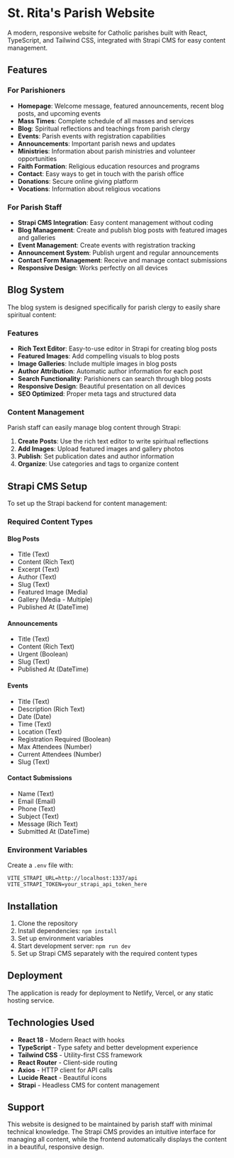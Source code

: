 # St. Rita's Parish Website

A modern, responsive website for Catholic parishes built with React, TypeScript, and Tailwind CSS, integrated with Strapi CMS for easy content management.

## Features

### For Parishioners
- **Homepage**: Welcome message, featured announcements, recent blog posts, and upcoming events
- **Mass Times**: Complete schedule of all masses and services
- **Blog**: Spiritual reflections and teachings from parish clergy
- **Events**: Parish events with registration capabilities
- **Announcements**: Important parish news and updates
- **Ministries**: Information about parish ministries and volunteer opportunities
- **Faith Formation**: Religious education resources and programs
- **Contact**: Easy ways to get in touch with the parish office
- **Donations**: Secure online giving platform
- **Vocations**: Information about religious vocations

### For Parish Staff
- **Strapi CMS Integration**: Easy content management without coding
- **Blog Management**: Create and publish blog posts with featured images and galleries
- **Event Management**: Create events with registration tracking
- **Announcement System**: Publish urgent and regular announcements
- **Contact Form Management**: Receive and manage contact submissions
- **Responsive Design**: Works perfectly on all devices

## Blog System

The blog system is designed specifically for parish clergy to easily share spiritual content:

### Features
- **Rich Text Editor**: Easy-to-use editor in Strapi for creating blog posts
- **Featured Images**: Add compelling visuals to blog posts
- **Image Galleries**: Include multiple images in blog posts
- **Author Attribution**: Automatic author information for each post
- **Search Functionality**: Parishioners can search through blog posts
- **Responsive Design**: Beautiful presentation on all devices
- **SEO Optimized**: Proper meta tags and structured data

### Content Management
Parish staff can easily manage blog content through Strapi:

1. **Create Posts**: Use the rich text editor to write spiritual reflections
2. **Add Images**: Upload featured images and gallery photos
3. **Publish**: Set publication dates and author information
4. **Organize**: Use categories and tags to organize content

## Strapi CMS Setup

To set up the Strapi backend for content management:

### Required Content Types

#### Blog Posts
- Title (Text)
- Content (Rich Text)
- Excerpt (Text)
- Author (Text)
- Slug (Text)
- Featured Image (Media)
- Gallery (Media - Multiple)
- Published At (DateTime)

#### Announcements
- Title (Text)
- Content (Rich Text)
- Urgent (Boolean)
- Slug (Text)
- Published At (DateTime)

#### Events
- Title (Text)
- Description (Rich Text)
- Date (Date)
- Time (Text)
- Location (Text)
- Registration Required (Boolean)
- Max Attendees (Number)
- Current Attendees (Number)
- Slug (Text)

#### Contact Submissions
- Name (Text)
- Email (Email)
- Phone (Text)
- Subject (Text)
- Message (Rich Text)
- Submitted At (DateTime)

### Environment Variables
Create a `.env` file with:
```
VITE_STRAPI_URL=http://localhost:1337/api
VITE_STRAPI_TOKEN=your_strapi_api_token_here
```

## Installation

1. Clone the repository
2. Install dependencies: `npm install`
3. Set up environment variables
4. Start development server: `npm run dev`
5. Set up Strapi CMS separately with the required content types

## Deployment

The application is ready for deployment to Netlify, Vercel, or any static hosting service.

## Technologies Used

- **React 18** - Modern React with hooks
- **TypeScript** - Type safety and better development experience
- **Tailwind CSS** - Utility-first CSS framework
- **React Router** - Client-side routing
- **Axios** - HTTP client for API calls
- **Lucide React** - Beautiful icons
- **Strapi** - Headless CMS for content management

## Support

This website is designed to be maintained by parish staff with minimal technical knowledge. The Strapi CMS provides an intuitive interface for managing all content, while the frontend automatically displays the content in a beautiful, responsive design.